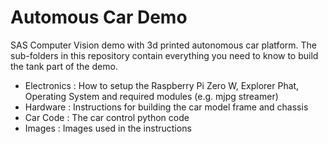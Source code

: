 # Automous Car Demo

SAS Computer Vision demo with 3d printed autonomous car platform.  The sub-folders in this repository contain everything you need to know to build the tank part of the demo.
  - Electronics : How to setup the Raspberry Pi Zero W, Explorer Phat, Operating System and required modules (e.g. mjpg streamer)
  - Hardware : Instructions for building the car model frame and chassis
  - Car Code : The car control python code
  - Images : Images used in the instructions
